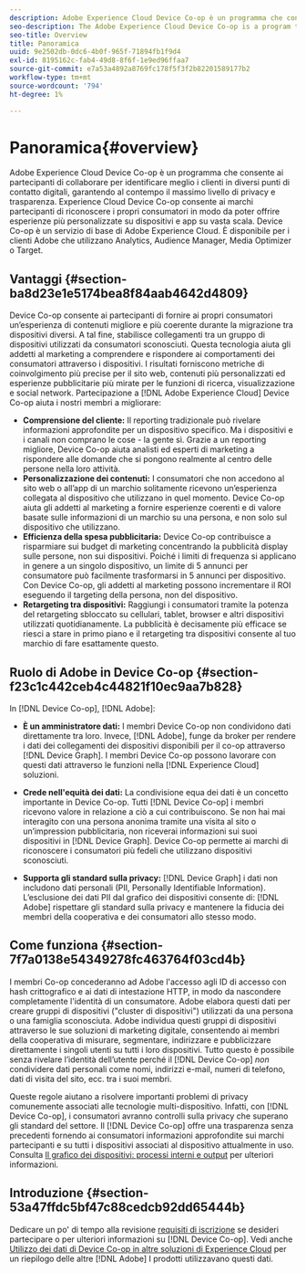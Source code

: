 ```yaml
---
description: Adobe Experience Cloud Device Co-op è un programma che consente ai partecipanti di collaborare per identificare meglio i clienti in diversi punti di contatto digitali, garantendo al contempo il massimo livello di privacy e trasparenza. Experience Cloud Device Co-op consente ai marchi partecipanti di riconoscere i propri consumatori in modo da poter offrire esperienze più personalizzate su dispositivi e app su vasta scala. Device Co-op è un servizio di base di Adobe Experience Cloud. È disponibile per i clienti Adobe che utilizzano Analytics, Audience Manager, Media Optimizer o Target.
seo-description: The Adobe Experience Cloud Device Co-op is a program that lets participants work together to better identify consumers across digital touch points while ensuring the highest level of privacy and transparency. The Experience Cloud Device Co-op empowers participating brands to recognize their consumers so they can deliver more personalized experiences across devices and apps at massive scale. The Device Co-op is a core service of the Adobe Experience Cloud. It is available to Adobe customers who use Analytics, Audience Manager, Media Optimizer, or Target.
seo-title: Overview
title: Panoramica
uuid: 9e2502db-0dc6-4b0f-965f-71894fb1f9d4
exl-id: 8195162c-fab4-49d8-8f6f-1e9ed96ffaa7
source-git-commit: e7a53a4892a8769fc178f5f3f2b82201589177b2
workflow-type: tm+mt
source-wordcount: '794'
ht-degree: 1%

---
```


# Panoramica{#overview}

Adobe Experience Cloud Device Co-op è un programma che consente ai partecipanti di collaborare per identificare meglio i clienti in diversi punti di contatto digitali, garantendo al contempo il massimo livello di privacy e trasparenza. Experience Cloud Device Co-op consente ai marchi partecipanti di riconoscere i propri consumatori in modo da poter offrire esperienze più personalizzate su dispositivi e app su vasta scala. Device Co-op è un servizio di base di Adobe Experience Cloud. È disponibile per i clienti Adobe che utilizzano Analytics, Audience Manager, Media Optimizer o Target.

## Vantaggi {#section-ba8d23e1e5174bea8f84aab4642d4809}

Device Co-op consente ai partecipanti di fornire ai propri consumatori un’esperienza di contenuti migliore e più coerente durante la migrazione tra dispositivi diversi. A tal fine, stabilisce collegamenti tra un gruppo di dispositivi utilizzati da consumatori sconosciuti. Questa tecnologia aiuta gli addetti al marketing a comprendere e rispondere ai comportamenti dei consumatori attraverso i dispositivi. I risultati forniscono metriche di coinvolgimento più precise per il sito web, contenuti più personalizzati ed esperienze pubblicitarie più mirate per le funzioni di ricerca, visualizzazione e social network. Partecipazione a [!DNL Adobe Experience Cloud] Device Co-op aiuta i nostri membri a migliorare:

* **Comprensione del cliente:** Il reporting tradizionale può rivelare informazioni approfondite per un dispositivo specifico. Ma i dispositivi e i canali non comprano le cose - la gente sì. Grazie a un reporting migliore, Device Co-op aiuta analisti ed esperti di marketing a rispondere alle domande che si pongono realmente al centro delle persone nella loro attività.
* **Personalizzazione dei contenuti:** I consumatori che non accedono al sito web o all’app di un marchio solitamente ricevono un’esperienza collegata al dispositivo che utilizzano in quel momento. Device Co-op aiuta gli addetti al marketing a fornire esperienze coerenti e di valore basate sulle informazioni di un marchio su una persona, e non solo sul dispositivo che utilizzano.
* **Efficienza della spesa pubblicitaria:** Device Co-op contribuisce a risparmiare sui budget di marketing concentrando la pubblicità display sulle persone, non sui dispositivi. Poiché i limiti di frequenza si applicano in genere a un singolo dispositivo, un limite di 5 annunci per consumatore può facilmente trasformarsi in 5 annunci per dispositivo. Con Device Co-op, gli addetti al marketing possono incrementare il ROI eseguendo il targeting della persona, non del dispositivo.
* **Retargeting tra dispositivi:** Raggiungi i consumatori tramite la potenza del retargeting sbloccato su cellulari, tablet, browser e altri dispositivi utilizzati quotidianamente. La pubblicità è decisamente più efficace se riesci a stare in primo piano e il retargeting tra dispositivi consente al tuo marchio di fare esattamente questo.

<!--
we may not want to share info in this with customers who have not signed. Also, removed directory from S3.
<p>Download our white-paper, <a href="https://marketing-stage.adobe.com/resources/help/en_US/mcdc/downloads/what_to_expect.pdf" format="https" scope="external"> What to Expect from the Device Co-op</a> for more information. </p>
-->

## Ruolo di Adobe in Device Co-op {#section-f23c1c442ceb4c44821f10ec9aa7b828}

In [!DNL Device Co-op], [!DNL Adobe]:

* **È un amministratore dati:** I membri Device Co-op non condividono dati direttamente tra loro. Invece, [!DNL Adobe], funge da broker per rendere i dati dei collegamenti dei dispositivi disponibili per il co-op attraverso [!DNL Device Graph]. I membri Device Co-op possono lavorare con questi dati attraverso le funzioni nella [!DNL Experience Cloud] soluzioni.

* **Crede nell&#39;equità dei dati:** La condivisione equa dei dati è un concetto importante in Device Co-op. Tutti [!DNL Device Co-op] i membri ricevono valore in relazione a ciò a cui contribuiscono. Se non hai mai interagito con una persona anonima tramite una visita al sito o un’impression pubblicitaria, non riceverai informazioni sui suoi dispositivi in [!DNL Device Graph]. Device Co-op permette ai marchi di riconoscere i consumatori più fedeli che utilizzano dispositivi sconosciuti.

* **Supporta gli standard sulla privacy:** [!DNL Device Graph] i dati non includono dati personali (PII, Personally Identifiable Information). L’esclusione dei dati PII dal grafico dei dispositivi consente di: [!DNL Adobe] rispettare gli standard sulla privacy e mantenere la fiducia dei membri della cooperativa e dei consumatori allo stesso modo.

## Come funziona {#section-7f7a0138e54349278fc463764f03cd4b}

I membri Co-op concederanno ad Adobe l&#39;accesso agli ID di accesso con hash crittografico e ai dati di intestazione HTTP, in modo da nascondere completamente l&#39;identità di un consumatore. Adobe elabora questi dati per creare gruppi di dispositivi (&quot;cluster di dispositivi&quot;) utilizzati da una persona o una famiglia sconosciuta. Adobe individua questi gruppi di dispositivi attraverso le sue soluzioni di marketing digitale, consentendo ai membri della cooperativa di misurare, segmentare, indirizzare e pubblicizzare direttamente i singoli utenti su tutti i loro dispositivi. Tutto questo è possibile senza rivelare l’identità dell’utente perché il [!DNL Device Co-op] *non* condividere dati personali come nomi, indirizzi e-mail, numeri di telefono, dati di visita del sito, ecc. tra i suoi membri.

Queste regole aiutano a risolvere importanti problemi di privacy comunemente associati alle tecnologie multi-dispositivo. Infatti, con [!DNL Device Co-op], i consumatori avranno controlli sulla privacy che superano gli standard del settore. Il [!DNL Device Co-op] offre una trasparenza senza precedenti fornendo ai consumatori informazioni approfondite sui marchi partecipanti e su tutti i dispositivi associati al dispositivo attualmente in uso. Consulta [Il grafico dei dispositivi: processi interni e output](../processes/links.md#concept-e9526af3476b478aab7c57b9ed0bab7c) per ulteriori informazioni.

## Introduzione {#section-53a47ffdc5bf47c88cedcb92dd65444b}

Dedicare un po&#39; di tempo alla revisione [requisiti di iscrizione](../about/requirements.md#concept-31d3d165d22546afbedf023d32ad3a43) se desideri partecipare o per ulteriori informazioni su [!DNL Device Co-op]. Vedi anche [Utilizzo dei dati di Device Co-op in altre soluzioni di Experience Cloud](../other-solutions/other-solutions.md#concept-46278a50cfca4e1ab83a3b35077a585f) per un riepilogo delle altre [!DNL Adobe] I prodotti utilizzavano questi dati.
